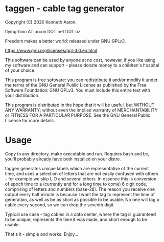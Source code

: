 
taggen - cable tag generator
============================

Copyright (C) 2020 Kenneth Aaron.

flyingrhino AT orcon DOT net DOT nz

Freedom makes a better world: released under GNU GPLv3.

https://www.gnu.org/licenses/gpl-3.0.en.html

This software can be used by anyone at no cost, however,
if you like using my software and can support - please
donate money to a children's hospital of your choice.

This program is free software: you can redistribute it
and/or modify it under the terms of the GNU General Public
License as published by the Free Software Foundation:
GNU GPLv3. You must include this entire text with your
distribution.

This program is distributed in the hope that it will be
useful, but WITHOUT ANY WARRANTY; without even the implied
warranty of MERCHANTABILITY or FITNESS FOR A PARTICULAR
PURPOSE.
See the GNU General Public License for more details.


Usage
=====

Copy to any directory, make executable and run.
Requires bash and bc, you'll probably already have both
installed on your distro.

taggen generates unique labels which are representative of
the current time, and uses a selection of letters that are
not easily confused with others - for example we skip I, O
and several others.
In essence this is conversion of epoch time to a
(currently and for a long time to come) 6 digit code,
comprising of letters and numbers (base-28).
The reason you receive one output every half minute is
because I want the tag to represent the time of generation,
as well as be as short as possible to be usable. No one will
tag a cable every second, so we can drop the seventh digit.

Typical use case - tag cables in a data center, where the
tag is guaranteed to be unique, represents the time it was
made, and short enough to be usable.

That's it - simple and works.
Enjoy...

